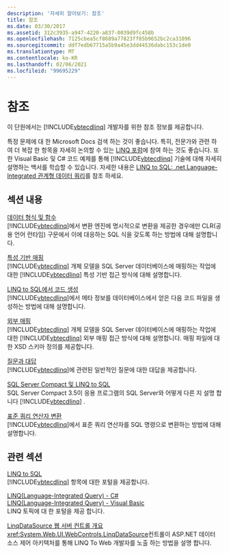 ```yaml
---
description: '자세히 알아보기: 참조'
title: 참조
ms.date: 03/30/2017
ms.assetid: 312c3935-a947-4220-a837-0039d9fc458b
ms.openlocfilehash: 7125cbea5cf8689a77823ff85b9652bc2ca31096
ms.sourcegitcommit: ddf7edb67715a5b9a45e3dd44536dabc153c1de0
ms.translationtype: MT
ms.contentlocale: ko-KR
ms.lasthandoff: 02/06/2021
ms.locfileid: "99695229"
---
```

# <a name="reference"></a>참조

이 단원에서는 [!INCLUDE[vbtecdlinq](../../../../../../includes/vbtecdlinq-md.md)] 개발자를 위한 참조 정보를 제공합니다.  
  
 특정 문제에 대 한 Microsoft Docs 검색 하는 것이 좋습니다. 특히, 전문가와 관련 하 여 더 복잡 한 항목을 자세히 논의할 수 있는 [LINQ 포럼](https://social.msdn.microsoft.com/forums/en-us/home?forum=linqtosql)에 참여 하는 것도 좋습니다. 또한 Visual Basic 및 C# 코드 예제를 통해 [!INCLUDE[vbtecdlinq](../../../../../../includes/vbtecdlinq-md.md)] 기술에 대해 자세히 설명하는 백서를 학습할 수 있습니다. 자세한 내용은 [LINQ to SQL: .net Language-Integrated 관계형 데이터 쿼리](/previous-versions/dotnet/articles/bb425822(v=msdn.10))를 참조 하세요.  
  
## <a name="in-this-section"></a>섹션 내용  

 [데이터 형식 및 함수](data-types-and-functions.md)  
 [!INCLUDE[vbtecdlinq](../../../../../../includes/vbtecdlinq-md.md)]에서 변환 엔진에 명시적으로 변환을 제공한 경우에만 CLR(공용 언어 런타임) 구문에서 이에 대응하는 SQL 식을 갖도록 하는 방법에 대해 설명합니다.  
  
 [특성 기반 매핑](attribute-based-mapping.md)  
 [!INCLUDE[vbtecdlinq](../../../../../../includes/vbtecdlinq-md.md)] 개체 모델을 SQL Server 데이터베이스에 매핑하는 작업에 대한 [!INCLUDE[vbtecdlinq](../../../../../../includes/vbtecdlinq-md.md)] 특성 기반 접근 방식에 대해 설명합니다.  
  
 [LINQ to SQL에서 코드 생성](code-generation-in-linq-to-sql.md)  
 [!INCLUDE[vbtecdlinq](../../../../../../includes/vbtecdlinq-md.md)]에서 메타 정보를 데이터베이스에서 얻은 다음 코드 파일을 생성하는 방법에 대해 설명합니다.  
  
 [외부 매핑](external-mapping.md)  
 [!INCLUDE[vbtecdlinq](../../../../../../includes/vbtecdlinq-md.md)] 개체 모델을 SQL Server 데이터베이스에 매핑하는 작업에 대한 [!INCLUDE[vbtecdlinq](../../../../../../includes/vbtecdlinq-md.md)] 외부 매핑 접근 방식에 대해 설명합니다. 매핑 파일에 대한 XSD 스키마 정의를 제공합니다.  
  
 [질문과 대답](frequently-asked-questions.md)  
 [!INCLUDE[vbtecdlinq](../../../../../../includes/vbtecdlinq-md.md)]에 관련된 일반적인 질문에 대한 대답을 제공합니다.  
  
 [SQL Server Compact 및 LINQ to SQL](sql-server-compact-and-linq-to-sql.md)  
 SQL Server Compact 3.5이 응용 프로그램의 SQL Server와 어떻게 다른 지 설명 합니다 [!INCLUDE[vbtecdlinq](../../../../../../includes/vbtecdlinq-md.md)] .  
  
 [표준 쿼리 연산자 변환](standard-query-operator-translation.md)  
 [!INCLUDE[vbtecdlinq](../../../../../../includes/vbtecdlinq-md.md)]에서 표준 쿼리 연산자를 SQL 명령으로 변환하는 방법에 대해 설명합니다.  
  
## <a name="related-sections"></a>관련 섹션  

 [LINQ to SQL](index.md)  
 [!INCLUDE[vbtecdlinq](../../../../../../includes/vbtecdlinq-md.md)] 항목에 대한 포털을 제공합니다.  
  
 [LINQ(Language-Integrated Query) - C#](../../../../../csharp/programming-guide/concepts/linq/index.md)  
 [LINQ(Language-Integrated Query) - Visual Basic](../../../../../visual-basic/programming-guide/concepts/linq/index.md)  
 LINQ 토픽에 대 한 포털을 제공 합니다.  
  
 [LinqDataSource 웹 서버 컨트롤 개요](/previous-versions/aspnet/bb547113(v=vs.100))  
 <xref:System.Web.UI.WebControls.LinqDataSource>컨트롤이 ASP.NET 데이터 소스 제어 아키텍처를 통해 LINQ To Web 개발자를 노출 하는 방법을 설명 합니다.
